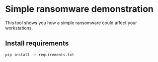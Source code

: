 # Simple ransomware demonstration

This tool shows you how a simple ransomware could affect your workstations.

## Install requirements
`pip install -r requirements.txt`